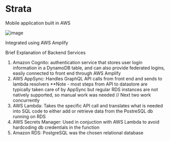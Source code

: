 # Strata
Mobile application built in AWS

![image](https://user-images.githubusercontent.com/98776682/219730153-426e1d3f-cd12-4270-9897-8d094c6421bc.png)

Integrated using AWS Amplify

Brief Explanation of Backend Services
1. Amazon Cognito: authentication service that stores user login information in a DynamoDB table, and can also provide federated logins, easily connected to front end through AWS Amplify
2. AWS AppSync: Handles GraphQL API calls from front end and sends to lambda resolvers **Note - most steps from API to datastore are typically taken care of by AppSync but regular RDS instances are not natively supported, so manual work was needed
// Next two work concurrently
3. AWS Lambda: Takes the specific API call and translates what is needed into SQL code to either add or retrieve data from the PostreSQL db running on RDS
4. AWS Secrets Manager: Used in conjuction with AWS Lambda to avoid hardcoding db credentials in the function
5. Amazon RDS: PostgreSQL was the chosen relational database
